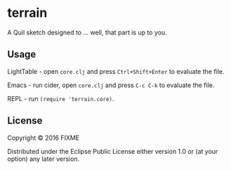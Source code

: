 # terrain

A Quil sketch designed to ... well, that part is up to you.

## Usage

LightTable - open `core.clj` and press `Ctrl+Shift+Enter` to evaluate the file.

Emacs - run cider, open `core.clj` and press `C-c C-k` to evaluate the file.

REPL - run `(require 'terrain.core)`.

## License

Copyright © 2016 FIXME

Distributed under the Eclipse Public License either version 1.0 or (at
your option) any later version.
